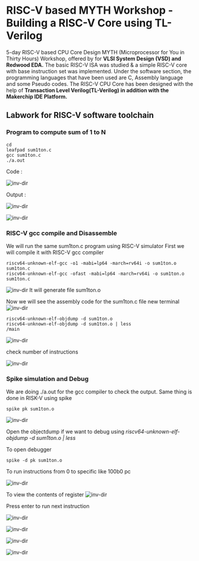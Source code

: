 
# RISC-V based MYTH Workshop - Building a RISC-V Core using TL-Verilog
5-day RISC-V based CPU Core Design MYTH (Microprocessor for You in Thirty Hours) Workshop, offered by for **VLSI System Design (VSD) and Redwood EDA.**
The basic RISC-V ISA was studied & a simple RISC-V core with base instruction set was implemented. Under the software section, the programming languages that have been used are C, Assembly language and some Pseudo codes. The RISC-V CPU Core has been designed with the help of **Transaction Level Verilog(TL-Verilog) in addition with the Makerchip IDE Platform.**

## Labwork for RISC-V software toolchain

### Program to compute sum of 1 to N
```
cd
leafpad sum1ton.c
gcc sum1ton.c
./a.out
```
Code :

![inv-dir](Day1/c1.png)

Output :

![inv-dir](Day1/c2.png)

![inv-dir](Day1/c3.png)

### RISC-V gcc compile and Disassemble
We will run the same sum1ton.c program using RISC-V simulator
First we will compile it with RISC-V gcc compiler

```
riscv64-unknown-elf-gcc -o1 -mabi=lp64 -march=rv64i -o sum1ton.o sum1ton.c
riscv64-unknown-elf-gcc -ofast -mabi=lp64 -march=rv64i -o sum1ton.o sum1ton.c
```
![inv-dir](Day1/o1.png)
It will generate file sum1ton.o

Now we will see the assembly code for the sum1ton.c file
new terminal
![inv-dir](Day1/o2.png)
```
riscv64-unknown-elf-objdump -d sum1ton.o
riscv64-unknown-elf-objdump -d sum1ton.o | less
/main
```
![inv-dir](Day1/o3.png)

check number of instructions

![inv-dir](Day1/o4.png)

### Spike simulation and Debug

We are doing ./a.out for the gcc compiler to check the output.
Same thing is done in RISK-V using spike
```
spike pk sum1ton.o
```
![inv-dir](Day1/s1.png)

Open the objectdump if we want to debug using *riscv64-unknown-elf-objdump -d sum1ton.o | less*

To open debugger
```
spike -d pk sum1ton.o
```
To run instructions from 0 to specific like 100b0 pc

![inv-dir](Day1/s2.png)

To view the contents of register
![inv-dir](Day1/s3.png)

Press enter to run next instruction

![inv-dir](Day1/s4.png)

![inv-dir](Day1/s5.png)

![inv-dir](Day1/s6.png)

![inv-dir](Day1/s7.png)

